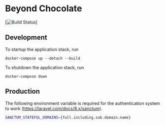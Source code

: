 # Beyond Chocolate

[![Build Status](https://akvo.semaphoreci.com/badges/2scale/branches/master.svg?style=shields)]

## Development

To startup the application stack, run

```
docker-compose up --detach --build
```


To shutdown the application stack, run

```
docker-compose down
```

## Production

The following environment variable is required for the authentication system to work (https://laravel.com/docs/8.x/sanctum).

```sh
SANCTUM_STATEFUL_DOMAINS={full.including.sub.domain.name}
```
